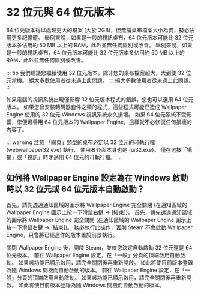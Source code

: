 # 32 位元與 64 位元版本

64 位元版本得以處理更大的檔案 (大於 2GB)，但無論桌布檔案大小為何，勢必佔用更多記憶體。 舉例來說，如果是一般的視訊桌布，64 位元版本可能比 32 位元版本多佔用約 50 MB 以上的 RAM，此外並無任何區別或改善。 舉例來說，如果是一般的視訊桌布，64 位元版本可能比 32 位元版本多佔用約 50 MB 以上的 RAM，此外並無任何區別或改善。

::: tip 我們建議您繼續使用 32 位元版本，除非您的桌布檔案超大，大到使 32 位元當機。 絕大多數使用者從未遇上此問題。 ::: 絕大多數使用者從未遇上此問題。 :::

如果電腦的視訊系統出現僅影響 32 位元版本程式的錯誤，您也可以選用 64 位元版本。 如果您曾安裝轉碼器套件之類的程式，這些程式可能已造成 Wallpaper Engine 使用的 32 位元 Windows 視訊系統永久損壞。 如果 64 位元系統不受影響，您便可善用 64 位元版本的 Wallpaper Engine，這樣就不必修復任何損壞的內容了。

::: warning 注意 「網頁」類型的桌布必定以 32 位元的可執行檔 (webwallpaper32.exe) 執行， 使用者介面本身也是 (ui32.exe)。 僅在選擇「場景」或「視訊」時才適用 64 位元的可執行檔。 :::

## 如何將 Wallpaper Engine 設定為在 Windows 啟動時以 32 位元或 64 位元版本自動啟動？

首先，請先透過通知區域的圖示將 Wallpaper Engine 完全關閉 (在通知區域的 Wallpaper Engine 圖示上按一下滑鼠右鍵 -> [結束])。 首先，請先透過通知區域的圖示將 Wallpaper Engine 完全關閉 (在通知區域的 Wallpaper Engine 圖示上按一下滑鼠右鍵 -> [結束])。 務必執行此操作，否則 Steam 不會啟動 Wallpaper Engine，只會將已經運作的版本置於前景執行。

關閉 Wallpaper Engine 後，開啟 Steam，並依您決定自動啟動 32 位元還是 64 位元版本。 前往 Wallpaper Engine 設定，在「一般」分頁的頂端啟用自動啟動。 如果該功能已顯示啟用，請完全關閉後再重新開啟。 如此將使目前版本登錄為隨 Windows 開機而自動啟動的版本。 前往 Wallpaper Engine 設定，在「一般」分頁的頂端啟用自動啟動。 如果該功能已顯示啟用，請完全關閉後再重新開啟。 如此將使目前版本登錄為隨 Windows 開機而自動啟動的版本。 